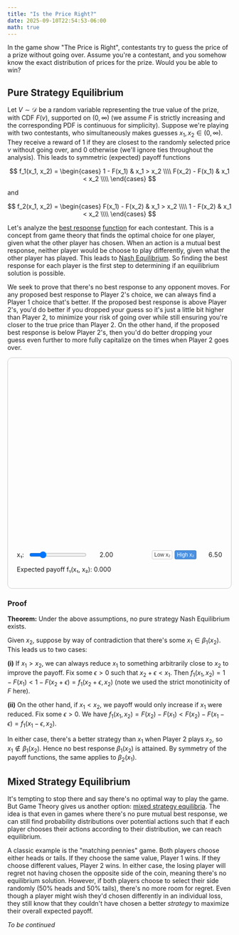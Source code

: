 ```yaml
---
title: "Is the Price Right?"
date: 2025-09-10T22:54:53-06:00
math: true
---
```


In the game show "The Price is Right", contestants try to guess the price of a prize without going over. Assume you're a contestant, and you somehow know the exact distribution of prices for the prize. Would you be able to win?

## Pure Strategy Equilibrium

Let $V \sim \mathcal{D}$ be a random variable representing the true value of the prize, with CDF $F(v)$, supported on $(0, \infty)$ (we assume $F$ is strictly increasing and the corresponding PDF is continuous for simplicity). Suppose we're playing with two contestants, who simultaneously makes guesses $x_1, x_2 \in (0, \infty)$. They receive a reward of 1 if they are closest to the randomly selected price $v$ without going over, and 0 otherwise (we'll ignore ties throughout the analysis). This leads to symmetric (expected) payoff functions

$$
f_1(x_1, x_2) = \begin{cases}
1 - F(x_1) &  x_1 > x_2 \\\\
F(x_2) - F(x_1) & x_1 < x_2 \\\\
\end{cases}
$$

and

$$
f_2(x_1, x_2) = \begin{cases}
F(x_1) - F(x_2) &  x_1 > x_2 \\\\
1 - F(x_2) &  x_1 < x_2 \\\\
\end{cases}
$$

Let's analyze the [best response](https://en.wikipedia.org/wiki/Best_response) [function](https://math.stackexchange.com/questions/293404/finding-mixed-nash-equilibria-in-continuous-games) for each contestant. This is a concept from game theory that finds the optimal choice for one player, given what the other player has chosen. When an action is a mutual best response, neither player would be choose to play differently, given what the other player has played. This leads to [Nash Equilibrium](https://en.wikipedia.org/wiki/Nash_equilibrium). So finding the best response for each player is the first step to determining if an equilibrium solution is possible.

We seek to prove that there's no best response to any opponent moves. For any proposed best response to Player 2's choice, we can always find a Player 1 choice that's better. If the proposed best response is above Player 2's, you'd do better if you dropped your guess so it's just a little bit higher than Player 2, to minimize your risk of going over while still ensuring you're closer to the true price than Player 2. On the other hand, if the proposed best response is below Player 2's, then you'd do better dropping your guess even further to more fully capitalize on the times when Player 2 goes over.

<div id="price-viz">
<style>
    #price-viz { border: 1px solid #ccc; padding: 20px; border-radius: 10px; max-width:900px; }
    .controls-container { margin: 12px 0; display:flex; align-items:center; gap:10px; }
    .value { min-width:48px; text-align:right; font-variant-numeric: tabular-nums; }
    .toggle-buttons { display: flex; gap: 5px; }
    .toggle-btn {
        padding: 2px 4px;
        border: 1px solid #ccc;
        background: white;
        cursor: pointer;
        border-radius: 3px;
        font-size: 12px;
        color: #333;
    }
    .toggle-btn.active {
        background: #4a90e2;
        border-color: #357abd;
        color: white;
    }
    #plot { width:100%; height:400px; }
</style>

<div id="plot"></div>

<div class="controls-container">
    <label>x₁:</label>
    <input type="range" id="slider-x1" min="0" max="10" step="0.1" value="2" />
    <div class="value" id="label-x1">2.00</div>
    <div style="flex-grow: 1;"></div>
    <div class="toggle-buttons">
        <button class="toggle-btn" id="btn-low" data-value="low">Low x₂</button>
        <button class="toggle-btn active" id="btn-high" data-value="high">High x₂</button>
    </div>
    <div class="value" id="label-x2">6.50</div>
</div>

<p>Expected payoff f₁(x₁, x₂): <span id="payoff">0.000</span></p>

<script src="https://cdnjs.cloudflare.com/ajax/libs/plotly.js/3.1.0/plotly.min.js" integrity="sha512-iXeIWNSxrG0kro2hgWe7onPrTS2g9AeLbojfGJM89zhrunfCSEkHUux9ACjjpem5ob1J2uJ5cNxAn7gJOwygrQ==" crossorigin="anonymous" referrerpolicy="no-referrer"></script>
<script src="https://cdnjs.cloudflare.com/ajax/libs/jstat/1.9.6/jstat.js" integrity="sha512-MN0us5YWgC/39SjILvwt7/54yevWDlXVmzhVEfxGfnLGdyEoGisHb4ycAnk4BrT+47w8qj2LMjRr4bNeGZfYNA==" crossorigin="anonymous" referrerpolicy="no-referrer"></script>
<script>
  // Distribution parameters
  const mu = 5, sigma = 1.5;

  // jStat provides normal.pdf(x, mean, sd) and normal.cdf(x, mean, sd)
  function pdf(x) { return jStat.normal.pdf(x, mu, sigma); }
  function cdf(x) { return jStat.normal.cdf(x, mu, sigma); }

  // grid for plotting
  const xs = Array.from({length: 400}, (_,i)=> i*0.05); // 0..19.95
  const pdfVals = xs.map(pdf);
  const maxPdf = Math.max(...pdfVals);

  // initial guesses
  let x1 = parseFloat(document.getElementById('slider-x1').value);
  let x2 = mu + sigma; // start with high x2 (1 sd above mean)

  function payoff(x1, x2) {
    if (x1 > x2) return 1 - cdf(x1);
    if (x1 < x2) return cdf(x2) - cdf(x1);
    return 0;
  }

  function buildRegionTrace(x1, x2) {
    // Return a well-formed Plotly trace even when empty so plotly doesn't complain
    if (x1 < x2) {
      const rx = xs.filter(v => v >= x1 && v <= x2);
      return {
        x: rx,
        y: rx.map(pdf),
        type: 'scatter',
        mode: 'lines',
        fill: 'tozeroy',
        fillcolor: 'rgba(0,0,255,0.25)',
        line: {color: 'transparent'},
        name: 'x₁ wins'
      };
    } else if (x1 > x2) {
      const rx = xs.filter(v => v >= x1);
      return {
        x: rx,
        y: rx.map(pdf),
        type: 'scatter',
        mode: 'lines',
        fill: 'tozeroy',
        fillcolor: 'rgba(0,0,255,0.25)',
        line: {color: 'transparent'},
        name: 'x₁ wins'
      };
    }
    // empty region
    return {
      x: [], y: [], type: 'scatter', mode: 'lines', name: 'x₁ wins', visible: false
    };
  }

  function updatePlot() {
    // update labels & payoff
    document.getElementById('label-x1').textContent = x1.toFixed(2);
    document.getElementById('label-x2').textContent = x2.toFixed(2);
    document.getElementById('payoff').textContent = payoff(x1, x2).toFixed(3);

    const tracePDF = {
      x: xs,
      y: pdfVals,
      type: 'scatter',
      mode: 'lines',
      name: 'PDF',
      line: {color: 'gray'}
    };

    const region = buildRegionTrace(x1, x2);

    const lineX1 = {
      x: [x1, x1], y: [0, maxPdf * 1.05],
      mode: 'lines', name: 'x₁', line: {color: 'blue', width: 2}
    };
    const lineX2 = {
      x: [x2, x2], y: [0, maxPdf * 1.05],
      mode: 'lines', name: 'x₂', line: {color: 'red', width: 2}
    };

    const layout = {
      margin: {t:20, b:40}, showlegend: false,
      xaxis: {title: 'Value'},
      yaxis: {title: 'PDF'}
    };

    // Use Plotly.react to efficiently update the plot
    Plotly.react('plot', [tracePDF, region, lineX1, lineX2], layout, {responsive: true});
  }

  // wire up slider
  document.getElementById('slider-x1').addEventListener('input', e => {
    x1 = parseFloat(e.target.value);
    updatePlot();
  });

  // wire up toggle buttons
  document.getElementById('btn-low').addEventListener('click', e => {
    x2 = mu - sigma; // 1 sd below mean
    document.getElementById('btn-low').classList.add('active');
    document.getElementById('btn-high').classList.remove('active');
    updatePlot();
  });

  document.getElementById('btn-high').addEventListener('click', e => {
    x2 = mu + sigma; // 1 sd above mean
    document.getElementById('btn-high').classList.add('active');
    document.getElementById('btn-low').classList.remove('active');
    updatePlot();
  });

  // initial render
  updatePlot();
</script>
</div>

### Proof

**Theorem:** Under the above assumptions, no pure strategy Nash Equilibrium exists.

Given $x_2$, suppose by way of contradiction that there's some $x_1 \in \beta_1(x_2)$. This leads us to two cases:

**(i)** If $x_1 > x_2$, we can always reduce $x_1$ to something arbitrarily close to $x_2$ to improve the payoff. Fix some $\epsilon > 0$ such that $x_2 + \epsilon < x_1$. Then $f_1(x_1, x_2) = 1 - F(x_1) < 1- F(x_2 + \epsilon) = f_1(x_2 + \epsilon, x_2)$ (note we used the strict monotinicity of $F$ here).

**(ii)** On the other hand, if $x_1 < x_2$, we payoff would only increase if $x_1$ were reduced. Fix some $\epsilon > 0$. We have $f_1(x_1, x_2) = F(x_2) - F(x_1) < F(x_2) - F(x_1 - \epsilon) = f_1(x_1 - \epsilon, x_2)$.

In either case, there's a better strategy than $x_1$ when Player 2 plays $x_2$, so $x_1 \notin \beta_1(x_2)$. Hence no best response $\beta_1(x_2)$ is attained. By symmetry of the payoff functions, the same applies to $\beta_2(x_1)$.

## Mixed Strategy Equilibrium

It's tempting to stop there and say there's no optimal way to play the game. But Game Theory gives us another option: [mixed strategy equilibria](https://saylordotorg.github.io/text_introduction-to-economic-analysis/s17-03-mixed-strategies.html). The idea is that even in games where there's no pure mutual best response, we can still find probability distributions over potential actions such that if each player chooses their actions according to their distribution, we can reach equilibrium.

A classic example is the "matching pennies" game. Both players choose either heads or tails. If they choose the same value, Player 1 wins. If they choose different values, Player 2 wins. In either case, the losing player will regret not having chosen the opposite side of the coin, meaning there's no equilibrium solution. However, if both players choose to select their side randomly (50% heads and 50% tails), there's no more room for regret. Even though a player might wish they'd chosen differently in an individual loss, they still know that they couldn't have chosen a better _strategy_ to maximize their overall expected payoff.

_To be continued_

<!--## Original Approach

Let $p \sim \mathcal{N}(\mu, \sigma^2)$ be the price of the prize, and let $\hat{p}$ be the contestant's guess. The contestant wins if $\hat{p} \leq p$. Let's model this with a reward function $R$:

$$
R(p, \hat{p}) = \begin{cases}
\exp\left({-\frac{p-\hat{p}}{\sigma}}\right) & \text{if } \hat{p} \leq p \\\\\\
0 & \text{if } \hat{p} > p \end{cases}
$$

This is pretty arbitrary, but it meets the goal of giving 0 reward when the guess is over the price, and giving higher reward for guesses that are closer to the actual price.

The expected reward for a guess $\hat{p}$ is:

$$
\mathbb{E}[R(p, \hat{p})] = \int\_{-\infty}^{\infty} R(p, \hat{p}) f(p) dp \\\\\\
$$

Note that this integral is 0 where $p < \hat{p}$, so we can simplify the limits. Expanding the product in the integrand gives:

$$
\mathbb{E}[R(p, \hat{p})] = \int\_{\hat{p}}^{\infty} \frac{1}{\sqrt{2\pi\sigma^2}}\exp\left(\frac{\hat{p}-p}{\sigma}-\frac{1}{2}\left(\frac{p-\mu}{\sigma}\right)^{2}\right)dp
$$-->

